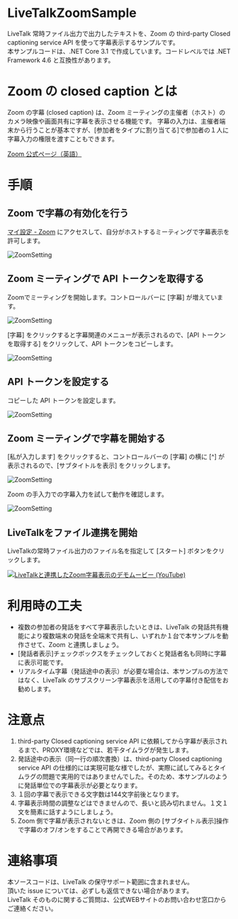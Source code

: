 # LiveTalkZoomSample
LiveTalk 常時ファイル出力で出力したテキストを、Zoom の third-party Closed captioning service API を使って字幕表示するサンプルです。  
本サンプルコードは、.NET Core 3.1 で作成しています。コードレベルでは .NET Framework 4.6 と互換性があります。

# Zoom の closed caption とは
Zoom の字幕 (closed caption) は、Zoom ミーティングの主催者（ホスト）のカメラ映像や画面共有に字幕を表示させる機能です。
字幕の入力は、主催者端末から行うことが基本ですが、[参加者をタイプに割り当てる]で参加者の１人に字幕入力の権限を渡すこともできます。

[Zoom 公式ページ（英語）](https://support.zoom.us/hc/en-us/articles/207279736-Getting-Started-with-Closed-Captioning) 

# 手順
## Zoom で字幕の有効化を行う
[マイ設定 - Zoom](https://zoom.us/profile/setting) にアクセスして、自分がホストするミーティングで字幕表示を許可します。

![ZoomSetting](https://github.com/FujitsuSSL-LiveTalk/LiveTalkZoomSample/blob/images/Zoom01.png)

## Zoom ミーティングで API トークンを取得する
Zoomでミーティングを開始します。コントロールバーに [字幕] が増えています。

![ZoomSetting](https://github.com/FujitsuSSL-LiveTalk/LiveTalkZoomSample/blob/images/Zoom02.png)

[字幕] をクリックすると字幕関連のメニューが表示されるので、[API トークンを取得する] をクリックして、API トークンをコピーします。

![ZoomSetting](https://github.com/FujitsuSSL-LiveTalk/LiveTalkZoomSample/blob/images/Zoom03.png)

## API トークンを設定する
コピーした API トークンを設定します。

![ZoomSetting](https://github.com/FujitsuSSL-LiveTalk/LiveTalkZoomSample/blob/images/Zoom04.png)

## Zoom ミーティングで字幕を開始する
[私が入力します] をクリックすると、コントロールバーの [字幕] の横に [^] が表示されるので、[サブタイトルを表示] をクリックします。

![ZoomSetting](https://github.com/FujitsuSSL-LiveTalk/LiveTalkZoomSample/blob/images/Zoom05.png)

Zoom の手入力での字幕入力を試して動作を確認します。

![ZoomSetting](https://github.com/FujitsuSSL-LiveTalk/LiveTalkZoomSample/blob/images/Zoom06.png)

## LiveTalkをファイル連携を開始
LiveTalkの常時ファイル出力のファイル名を指定して [スタート] ボタンをクリックします。

[![LiveTalkと連携したZoom字幕表示のデモムービー (YouTube)](https://img.youtube.com/vi/kxqhoF8xMI0/0.jpg)](https://www.youtube.com/watch?v=kxqhoF8xMI0)

# 利用時の工夫
- 複数の参加者の発話をすべて字幕表示したいときは、LiveTalk の発話共有機能により複数端末の発話を全端末で共有し、いずれか１台で本サンプルを動作させて、Zoom と連携しましょう。
- [発話者表示]チェックボックスをチェックしておくと発話者名も同時に字幕に表示可能です。
- リアルタイム字幕（発話途中の表示）が必要な場合は、本サンプルの方法ではなく、LiveTalk のサブスクリーン字幕表示を活用しての字幕付き配信をお勧めします。

# 注意点
1. third-party Closed captioning service API に依頼してから字幕が表示されるまで、PROXY環境などでは、若干タイムラグが発生します。
2. 発話途中の表示（同一行の順次書換）は、third-party Closed captioning service API の仕様的には実現可能な様でしたが、実際に試してみるとタイムラグの問題で実用的ではありませんでした。そのため、本サンプルのように発話単位での字幕表示が必要となります。
3. １回の字幕で表示できる文字数は144文字前後となります。
4. 字幕表示時間の調整などはできませんので、長いと読み切れません。１文１文を簡素に話すようにしましょう。
5. Zoom 側で字幕が表示されないときは、Zoom 側の [サブタイトル表示]操作で字幕のオフ/オンをすることで再開できる場合があります。

# 連絡事項
本ソースコードは、LiveTalk の保守サポート範囲に含まれません。  
頂いた issue については、必ずしも返信できない場合があります。  
LiveTalk そのものに関するご質問は、公式WEBサイトのお問い合わせ窓口からご連絡ください。
